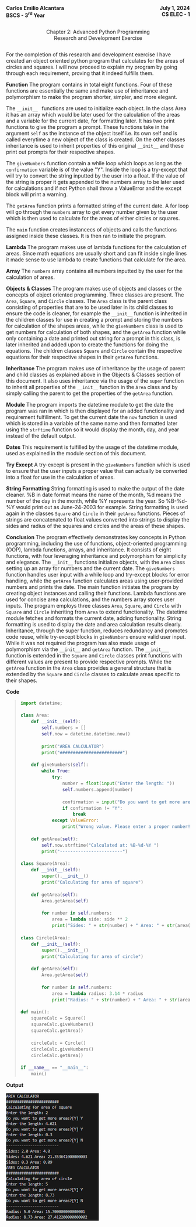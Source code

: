 <div style="display: flex; justify-content: space-between">
    <div style="display: flex; flex-direction: column"> 
        <strong>Carlos Emilio Alcantara</strong>
        <strong>BSCS - 3<sup>rd</sup> Year</strong>
    </div>
    <div style="display: flex; flex-direction: column; text-align: right"> 
        <strong>July 1, 2024</strong>
        <strong>CS ELEC - 1</strong>
    </div>
</div>

<div style="display: flex; flex-direction: column; text-align: center;
            margin: 2em 0">
    <span>Chapter 2: Advanced Python Programming</span>
    <span>Research and Development Exercise</span>
</div>

For the completion of this research and development exercise I have created an object oriented python program that calculates for the areas of circles and squares. I will now proceed to explain my program by going through each requirement, proving that it indeed fulfills them.

**Function**
The program contains in total eight functions. Four of these functions are essentially the same and make use of inheritance and polymorphism to make the program shorter, simpler, and more elegant.

The ```__init__ ``` functions are used to initialize each object. In the class Area it has an array which would be later used for the calculation of the areas and a variable for the current date, for formatting later. It has two print functions to give the program a prompt. These functions take in the argument ```self``` as the instance of the object itself i.e. its own self and is called everytime a new object of the class is created. On the other classes inheritance is used to inherit properties of this original ```__init__``` and these print out prompts for their respective shapes.

The ```giveNumbers``` function contain a while loop which loops as long as the ```confirmation``` variable is of the value "Y". Inside the loop is a try-except that will try to convert the string inputted by the user into a float. If the value of the string is proper it gets appended to the numbers array to be later used for calculations and if not Python shall throw a ValueError and the except block will print a warning.

The ```getArea``` function prints a formatted string of the current date. A for loop will go through the ```numbers``` array to get every number given by the user which is then used to calculate for the areas of either circles or squares.

The ```main``` function creates instancecs of objects and calls the functions assigned inside these classes. It is then ran to initiate the program.

**Lambda**
The program makes use of lambda functions for the calculation of areas. Since math equations are usually short and can fit inside single lines it made sense to use lambda to create functions that calculate for the area.

**Array**
The ```numbers``` array contains all numbers inputted by the user for the calculation of areas. 

**Objects & Classes**
The program makes use of objects and classes or the concepts of object oriented programming. Three classes are present. The ```Area```, ```Square```, and ```Circle``` classes. The ```Area``` class is the parent class consisting of properties that are to be used later in its child classes to ensure the code is cleaner, for example the ```__init__``` function is inherited in the children classes for use in creating a prompt and storing the numbers for calculation of the shapes areas, while the ```giveNumbers``` class is used to get numbers for calculation of both shapes, and the ```getArea``` function while only containing a date and printed out string for a prompt in this class, is later inherited and added upon to create the functions for doing the equations. The children classes ```Square``` and ```Circle``` contain the respective equations for their respective shapes in their ```getArea``` functions.

**Inheritance**
The program makes use of inheritance by the usage of parent and child classes as explained above in the Objects & Classes section of this document. It also uses inheritance via the usage of the ```super``` function to inherit all properties of the ```__init__``` function in the ```Area``` class and by simply calling the parent to get the properties of the ```getArea``` function.

**Module**
The program imports the datetime module to get the date the program was ran in which is then displayed for an added functionality and requirement fulfillment. To get the current date the ```now``` function is used which is stored in a variable of the same name and then formatted later using the ```strftime``` function so it would display the month, day, and year instead of the default output.

**Dates**
This requirement is fulfilled by the usage of the datetime module, used as explained in the module section of this document.

**Try Except**
A try-except is present in the ```giveNumbers``` function which is used to ensure that the user inputs a proper value that can actually be converted into a float for use in the calculation of areas.

**String Formatting**
String formatting is used to make the output of the date cleaner. %B in date format means the name of the month, %d means the number of the day in the month, while %Y represents the year. So %B-%d-%Y would print out as June-24-2003 for example. String formatting is used again in the classes ```Square``` and ```Circle``` in their ```getArea``` functions. Pieces of strings are concatenated to float values converted into strings to display the sides and radius of the squares and circles and the areas of these shapes.

**Conclusion**
The program effectively demonstrates key concepts in Python programming, including the use of functions, object-oriented programming (OOP), lambda functions, arrays, and inheritance. It consists of eight functions, with four leveraging inheritance and polymorphism for simplicity and elegance. The ```__init__``` functions initialize objects, with the ```Area``` class setting up an array for numbers and the current date. The ```giveNumbers``` function handles user input with a while loop and try-except blocks for error handling, while the ```getArea``` function calculates areas using user-provided numbers and prints the date. The main function initiates the program by creating object instances and calling their functions. Lambda functions are used for concise area calculations, and the numbers array stores user inputs. The program employs three classes ```Area```, ```Square```, and ```Circle``` with ```Square``` and ```Circle``` inheriting from ```Area``` to extend functionality. The datetime module fetches and formats the current date, adding functionality. String formatting is used to display the date and area calculation results clearly. Inheritance, through the super function, reduces redundancy and promotes code reuse, while try-except blocks in ```giveNumbers``` ensure valid user input. While it was not required the program has also made usage of polymorphism via the ```__init__``` and ```getArea``` function. The ```__init___``` function is extended in the ```Square``` and ```Circle``` classes print functions with different values are present to provide respective prompts. While the ```getArea``` function in the ```Area``` class provides a general structure that is extended by the ```Square``` and ```Circle``` classes to calculate areas specific to their shapes.

**Code**
> ```python
> import datetime;
> 
> class Area:
>     def __init__(self):
>         self.numbers = []
>         self.now = datetime.datetime.now()
> 
>         print("AREA CALCULATOR")
>         print("########################")
> 
>     def giveNumbers(self):
>         while True:
>             try:
>                 number = float(input("Enter the length: "))
>                 self.numbers.append(number)
> 
>                 confirmation = input("Do you want to get more areas?[Y] ")
>                 if confirmation != "Y":
>                     break                
>             except ValueError:
>                 print("Wrong value. Please enter a proper number!")
> 
>     def getArea(self):
>         self.now.strftime("Calculated at: %B-%d-%Y ")
>         print("------------------------")
> 
> class Square(Area):
>     def __init__(self):
>         super().__init__()
>         print("Calculating for area of square")
> 
>     def getArea(self):
>         Area.getArea(self)
> 
>         for number in self.numbers:
>             area = lambda side: side ** 2
>             print("Sides: " + str(number) + " Area: " + str(area(number)))
> 
> class Circle(Area):
>     def __init__(self):
>         super().__init__()
>         print("Calculating for area of circle")
> 
>     def getArea(self):
>         Area.getArea(self)
> 
>         for number in self.numbers:
>             area = lambda radius: 3.14 * radius
>             print("Radius: " + str(number) + " Area: " + str(area(number)))
> 
> def main():
>     squareCalc = Square()
>     squareCalc.giveNumbers()
>     squareCalc.getArea()
> 
>     circleCalc = Circle()
>     circleCalc.giveNumbers()
>     circleCalc.getArea()
> 
> if __name__ == "__main__":
>     main()
> ```

**Output**

![Output](./images/Capture.PNG)